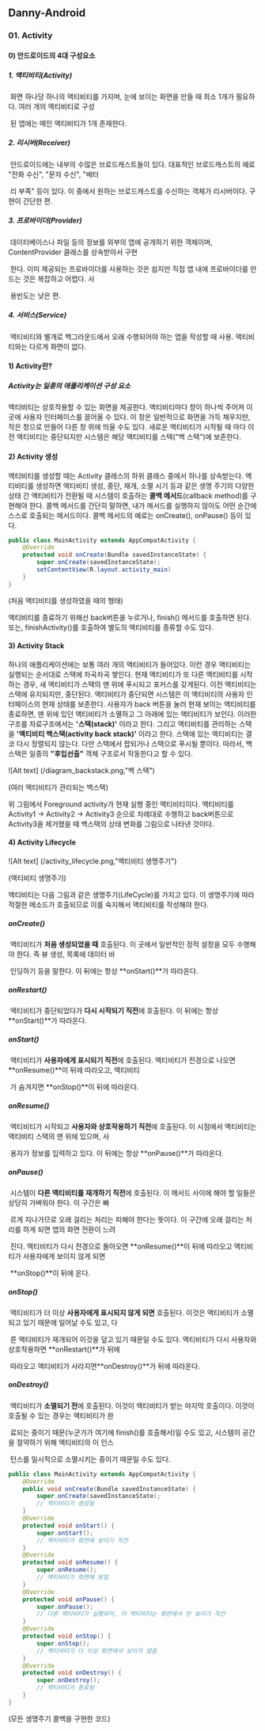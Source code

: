 ## Danny-Android

### 01. Activity



#### 0) 안드로이드의 4대 구성요소

##### 	1. 액티비티(Activity)

​		화면 하나당 하나의 액티비티를 가지며, 눈에 보이는 화면을 만들 때 최소 1개가 필요하다. 여러 개의 액티비티로 구성		

​		된 앱에는 메인 액티비티가 1개 존재한다.

##### 	2. 리시버(Receiver)

​		안드로이드에는 내부의 수많은 브로드캐스트들이 있다. 대표적인 브로드캐스트의 예로 "전화 수신", "문자 수신", "배터

​		리 부족" 등이 있다. 이 중에서 원하는 브로드캐스트를 수신하는 객체가 리시버이다. 구현이 간단한 편.

##### 	3. 프로바이더(Provider)

​		데이터베이스나 파일 등의 정보를 외부의 앱에 공개하기 위한 객체이며, ContentProvider 클래스를 상속받아서 구현

​		한다. 이미 제공되는 프로바이더를 사용하는 것은 쉽지만 직접 앱 내에 프로바이더를 만드는 것은 복잡하고 어렵다. 사

​		용빈도는 낮은 편.

##### 	4. 서비스(Service)

​		액티비티와 별개로 백그라운드에서 오래 수행되어야 하는 앱을 작성할 때 사용. 액티비티와는 다르게 화면이 없다.



#### 1) Activity란?

##### Activity는 일종의 애플리케이션 구성 요소

액티비티는 상호작용할 수 있는 화면을 제공한다. 액티비티마다 창이 하나씩 주어져 이곳에 사용자 인터페이스를 끌어올 수 있다. 이 창은 일반적으로 화면을 가득 채우지만, 작은 창으로 만들어 다른 창 위에 띄울 수도 있다.  새로운 액티비티가 시작될 때 마다 이전 액티비티는 중단되지만 시스템은 해당 액티비티를 스택("백 스택")에 보존한다.



#### 2) Activity 생성

액티비티를 생성할 때는 Activity 클래스의 하위 클래스 중에서 하나를 상속받는다. 액티비티를 생성하면 액티비티 생성, 중단, 재개, 소멸 시기 등과 같은 생명 주기의 다양한 상태 간 액티비티가 전환될 때 시스템이 호출하는 **콜백 메서드**(callback method)를 구현해야 한다. 콜백 메서드를 간단히 말하면, 내가 메서드를 실행하지 않아도 어떤 순간에 스스로 호출되는 메서드이다. 콜백 메서드의 예로는 onCreate(), onPause() 등이 있다.

~~~java
public class MainActivity extends AppCompatActivity {
    @Override
    protected void onCreate(Bundle savedInstanceState) {
        super.onCreate(savedInstanceState);
        setContentView(R.layout.activity_main)
    }
}
~~~

(처음 액티비티를 생성하였을 때의 형태)

액티비티를 종료하기 위해선 back버튼을 누르거나, finish() 메서드를 호출하면 된다. 또는, finishActivity()를 호출하여 별도의 액티비티를 종류할 수도 있다.



#### 3) Activity Stack

하나의 애플리케이션에는 보통 여러 개의 액티비티가 들어있다. 이런 경우 액티비티는 실행되는 순서대로 스택에 차곡차곡 쌓인다. 현재 액티비티가 또 다른 액티비티를 시작하는 경우, 새 액티비티가 스택의 맨 위에 푸시되고 포커스를 갖게된다. 이전 액티비티는 스택에 유지되지만, 중단된다. 액티비티가 중단되면 시스템은 이 액티비티의 사용자 인터페이스의 현재 상태를 보존한다. 사용자가 back 버튼을 눌러 현재 보이는 액티비티를 종료하면, 맨 위에 있던 액티비티가 소멸하고 그 아래에 있는 액티비티가 보인다. 이러한 구조를 자료구조에서는 **'스택(stack)'** 이라고 한다. 그리고 액티비티를 관리하는 스택을 **'액티비티 백스택(activity back stack)'** 이라고 한다. 스택에 있는 액티비티는 결코 다시 정렬되지 않는다. 다만 스택에서 팝되거나 스택으로 푸시될 뿐이다. 따라서, 백 스택은 일종의 **"후입선출"** 객체 구조로서 작동한다고 할 수 있다.

![Alt text] (/diagram_backstack.png,"백 스택")

(여러 액티비티가 관리되는 백스택)

위 그림에서 Foreground activity가 현재 실행 중인 액티비티이다. 액티비티를 Activity1 → Activity2 → Activity3 순으로 차례대로 수행하고 back버튼으로 Activity3을 제거했을 때 백스택의 상태 변화를 그림으로 나타낸 것이다.



#### 4) Activity Lifecycle

![Alt text] (/activity_lifecycle.png,"액티비티 생명주기")

(액티비티 생명주기)

액티비티는 다음 그림과 같은 생명주기(LifeCycle)를 가지고 있다. 이 생명주기에 따라 적절한 메소드가 호출되므로 이를 숙지해서 액티비티를 작성해야 한다.

##### onCreate()

​	액티비티가 **처음 생성되었을 때** 호출된다. 이 곳에서 일반적인 정적 설정을 모두 수행해야 한다. 즉 뷰 생성, 목록에 데이터 바	

​	인딩하기 등을 말한다. 이 뒤에는 항상 **onStart()**가 따라온다.

##### onRestart()

​	액티비티가 중단되었다가 **다시 시작되기 직전**에 호출된다. 이 뒤에는 항상 **onStart()**가 따라온다.

##### onStart()

​	액티비티가 **사용자에게 표시되기 직전**에 호출된다. 액티비티가 전경으로 나오면 **onResume()**이 뒤에 따라오고, 액티비티	

​	가 숨겨지면 **onStop()**이 뒤에 따라온다.

##### onResume()

​	액티비티가 시작되고 **사용자와 상호작용하기 직전**에 호출된다. 이 시점에서 액티비티는 액티비티 스택의 맨 위에 있으며, 사

​	용자가 정보를 입력하고 있다. 이 뒤에는 항상 **onPause()**가 따라온다.

##### onPause()

​	시스템이 **다른 액티비티를 재개하기 직전**에 호출된다. 이 메서드 사이에 해야 할 일들은 상당히 가벼워야 한다. 이 구간은 빠

​	르게 지나가므로 오래 걸리는 처리는 피해야 한다는 뜻이다. 이 구간에 오래 걸리는 처리를 하게 되면 앱의 화면 전환이 느려

​	진다. 액티비티가 다시 전경으로 돌아오면 **onResume()**이 뒤에 따라오고 액티비티가 사용자에게 보이지 않게 되면 

​	**onStop()**이 뒤에 온다.

##### onStop()

​	액티비티가 더 이상 **사용자에게 표시되지 않게 되면** 호출된다. 이것은 액티비티가 소멸되고 있기 때문에 일어날 수도 있고, 다

​	른 액티비티가 재개되어 이것을 덮고 있기 때문일 수도 있다. 액티비티가 다시 사용자와 상호작용하면 **onRestart()**가 뒤에 	

​	따라오고 액티비티가 사라지면**onDestroy()**가 뒤에 따라온다.

##### onDestroy()

​	액티비티가 **소멸되기 전**에 호출된다. 이것이 액티비티가 받는 마지막 호출이다. 이것이 호출될 수 있는 경우는 액티비티가 완

​	료되는 중이기 때문(누군가가 여기에 finish()를 호출해서)일 수도 있고, 시스템이 공간을 절약하기 위해 액티비티의 이 인스

​	턴스를 일시적으로 소멸시키는 중이기 때문일 수도 있다.



```java
public class MainActivity extends AppCompatActivity {
    @Override
    public void onCreate(Bundle savedInstanceState) {
        super.onCreate(savedInstanceState);
        // 액티비티가 생성됨
    }
    @Override
    protected void onStart() {
        super.onStart();
        // 액티비티가 화면에 보이기 직전
    }
    @Override
    protected void onResume() {
        super.onResume();
        // 액티비티가 화면에 보임
    }
    @Override
    protected void onPause() {
        super.onPause();
        // 다른 액티비티가 실행되어, 이 액티비티는 화면에서 안 보이기 직전
    }
    @Override
    protected void onStop() {
        super.onStop();
        // 액티비티가 더 이상 화면에서 보이지 않음
    }
    @Override
    protected void onDestroy() {
        super.onDestroy();
        // 액티비티가 종료됨
    }
}
```

(모든 생명주기 콜백을 구현한 코드)